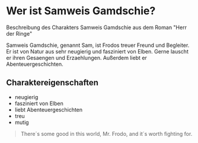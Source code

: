 # Wer ist Samweis Gamdschie?


Beschreibung des Charakters Samweis Gamdschie aus dem Roman "Herr der Ringe"

Samweis Gamdschie, genannt Sam, ist Frodos treuer Freund und Begleiter. Er ist von Natur aus sehr neugierig und fasziniert von Elben. Gerne lauscht er ihren Gesaengen und Erzaehlungen. Außerdem liebt er Abenteuergeschichten. 



## Charaktereigenschaften

* neugierig
* fasziniert von Elben
* liebt Abenteuergeschichten
* treu
* mutig



> There´s some good in this world, Mr. Frodo, 
> and it´s worth fighting for.